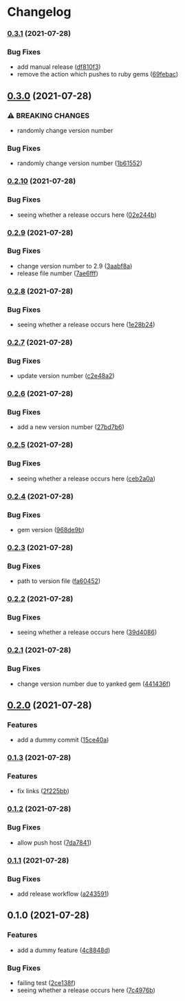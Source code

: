 # Changelog

### [0.3.1](https://www.github.com/benkoshy/bens-hello-world/compare/v0.3.0...v0.3.1) (2021-07-28)


### Bug Fixes

* add manual release ([df810f3](https://www.github.com/benkoshy/bens-hello-world/commit/df810f3fbda089e64d0be1e6d423de04ce2495d4))
* remove the action which pushes to ruby gems ([69febac](https://www.github.com/benkoshy/bens-hello-world/commit/69febacd7d7091823aeb25e89f2e08f84f7d0c1f))

## [0.3.0](https://www.github.com/benkoshy/bens-hello-world/compare/v0.2.10...v0.3.0) (2021-07-28)


### ⚠ BREAKING CHANGES

* randomly change version number

### Bug Fixes

* randomly change version number ([1b61552](https://www.github.com/benkoshy/bens-hello-world/commit/1b6155258fe7b020e302d91f68ab4ab61797e657))

### [0.2.10](https://www.github.com/benkoshy/bens-hello-world/compare/v0.2.9...v0.2.10) (2021-07-28)


### Bug Fixes

* seeing whether a release occurs here ([02e244b](https://www.github.com/benkoshy/bens-hello-world/commit/02e244b9f3592711b98695ade74dbb06d81c31aa))

### [0.2.9](https://www.github.com/benkoshy/bens-hello-world/compare/v0.2.8...v0.2.9) (2021-07-28)


### Bug Fixes

* change version number to 2.9 ([3aabf8a](https://www.github.com/benkoshy/bens-hello-world/commit/3aabf8a7307cb37221f61986d90154bb5a98cf29))
* release file number ([7ae6fff](https://www.github.com/benkoshy/bens-hello-world/commit/7ae6fffeb06618b4d8d33ffbdd147118c848484c))

### [0.2.8](https://www.github.com/benkoshy/bens-hello-world/compare/v0.2.7...v0.2.8) (2021-07-28)


### Bug Fixes

* seeing whether a release occurs here ([1e28b24](https://www.github.com/benkoshy/bens-hello-world/commit/1e28b244e986ccc441b6951ba9da22319c41156a))

### [0.2.7](https://www.github.com/benkoshy/bens-hello-world/compare/v0.2.6...v0.2.7) (2021-07-28)


### Bug Fixes

* update version number ([c2e48a2](https://www.github.com/benkoshy/bens-hello-world/commit/c2e48a2203cc70c2e1040a130eae857fec4ff9c8))

### [0.2.6](https://www.github.com/benkoshy/bens-hello-world/compare/v0.2.5...v0.2.6) (2021-07-28)


### Bug Fixes

* add a new version number ([27bd7b6](https://www.github.com/benkoshy/bens-hello-world/commit/27bd7b682225c7fcbbcdcde246809cdd23f0e99f))

### [0.2.5](https://www.github.com/benkoshy/bens-hello-world/compare/v0.2.4...v0.2.5) (2021-07-28)


### Bug Fixes

* seeing whether a release occurs here ([ceb2a0a](https://www.github.com/benkoshy/bens-hello-world/commit/ceb2a0a6c1fd2ba0d5c9efb6cb790e9c68881c28))

### [0.2.4](https://www.github.com/benkoshy/bens-hello-world/compare/v0.2.3...v0.2.4) (2021-07-28)


### Bug Fixes

* gem version ([968de9b](https://www.github.com/benkoshy/bens-hello-world/commit/968de9b3ee872f8be9ad3676e7eb12c20e4c5922))

### [0.2.3](https://www.github.com/benkoshy/bens-hello-world/compare/v0.2.2...v0.2.3) (2021-07-28)


### Bug Fixes

* path to version file ([fa60452](https://www.github.com/benkoshy/bens-hello-world/commit/fa604524b784e3f7f337baa38b74d9777f90bd86))

### [0.2.2](https://www.github.com/benkoshy/bens-hello-world/compare/v0.2.1...v0.2.2) (2021-07-28)


### Bug Fixes

* seeing whether a release occurs here ([39d4086](https://www.github.com/benkoshy/bens-hello-world/commit/39d40862ec1b35d5744c1aef3ee00d4f6976ec2d))

### [0.2.1](https://www.github.com/benkoshy/bens-hello-world/compare/v0.2.0...v0.2.1) (2021-07-28)


### Bug Fixes

* change version number due to yanked gem ([441436f](https://www.github.com/benkoshy/bens-hello-world/commit/441436fde7d049a867baa00c742e0772acaad5c8))

## [0.2.0](https://www.github.com/benkoshy/bens-hello-world/compare/v0.1.3...v0.2.0) (2021-07-28)


### Features

* add a dummy commit ([15ce40a](https://www.github.com/benkoshy/bens-hello-world/commit/15ce40a1e55118256eb6a22ba5c1fcce0498f996))

### [0.1.3](https://www.github.com/benkoshy/bens-hello-world/compare/v0.1.2...v0.1.3) (2021-07-28)


### Features

* fix links ([2f225bb](https://www.github.com/benkoshy/bens-hello-world/commit/2f225bb3d6d2783cf26365871eeaeaa71cc8bc86))

### [0.1.2](https://www.github.com/benkoshy/bens-hello-world/compare/v0.1.1...v0.1.2) (2021-07-28)


### Bug Fixes

* allow push host ([7da7841](https://www.github.com/benkoshy/bens-hello-world/commit/7da7841221ed4c27a88f8e766a25277e2566cc49))

### [0.1.1](https://www.github.com/benkoshy/bens-hello-world/compare/v0.1.0...v0.1.1) (2021-07-28)


### Bug Fixes

* add release workflow ([a243591](https://www.github.com/benkoshy/bens-hello-world/commit/a243591615524000a9f754492bc07f7d65aff4e8))

## 0.1.0 (2021-07-28)


### Features

* add a dummy feature ([4c8848d](https://www.github.com/benkoshy/bens-hello-world/commit/4c8848ddca265e887a8c12578c565ccffa23e9f2))


### Bug Fixes

* failing test ([2ce138f](https://www.github.com/benkoshy/bens-hello-world/commit/2ce138f16728e49cf5fa63e884a8f838d786ea26))
* seeing whether a release occurs here ([7c4976b](https://www.github.com/benkoshy/bens-hello-world/commit/7c4976b0a3d8316a29d86be2dfd168ce58ce6a4b))
